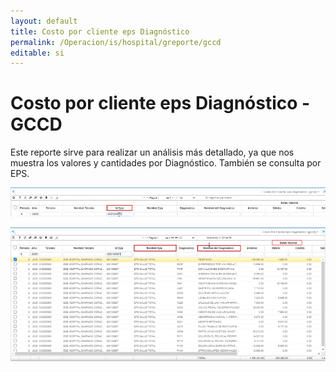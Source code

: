 ```yaml
---
layout: default
title: Costo por cliente eps Diagnóstico
permalink: /Operacion/is/hospital/greporte/gccd
editable: si
---
```


# Costo por cliente eps Diagnóstico - GCCD  

Este reporte sirve para realizar un análisis más detallado, ya que nos muestra los valores y cantidades por Diagnóstico.  También se consulta por EPS.  

![](gccd.png)  

![](gccd1.png)  

